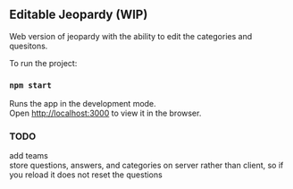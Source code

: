 ## Editable Jeopardy (WIP)

Web version of jeopardy with the ability to edit the categories and quesitons.

To run the project:

### `npm start`

Runs the app in the development mode.<br />
Open [http://localhost:3000](http://localhost:3000) to view it in the browser.

### TODO

add teams<br />
store questions, answers, and categories on server rather than client, so if you reload it does not reset the questions <br />
